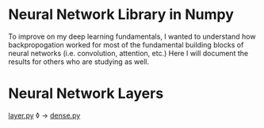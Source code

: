 # Neural Network Library in Numpy

To improve on my deep learning fundamentals, I wanted to understand how backpropogation worked for most of the fundamental building blocks of neural networks (i.e. convolution, attention, etc.) Here I will document the results for others who are studying as well.

# Neural Network Layers

[layer.py](docs/layer.md)
◊
&rarr; [dense.py](docs/dense.md)
